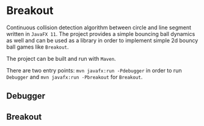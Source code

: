 # Breakout

Continuous collision detection algorithm between circle and line segment written in `JavaFX 11`.
The project provides a simple bouncing ball dynamics as well and can be used
as a library in order to implement simple 2d bouncy ball games like ``Breakout``.

The project can be built and run with ``Maven``.

There are two entry points:  ``mvn javafx:run -Pdebugger`` in order to run ``Debugger`` and
``mvn javafx:run -Pbreakout`` for ``Breakout``.

## Debugger

## Breakout